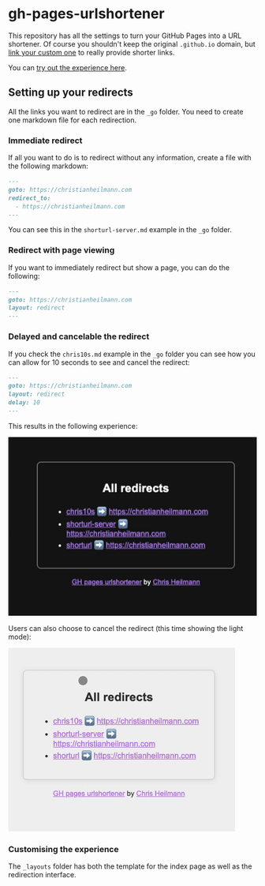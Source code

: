 # gh-pages-urlshortener

This repository has all the settings to turn your GitHub Pages into a URL shortener. 
Of course you shouldn't keep the original `.github.io` domain, but [link your custom one](https://docs.github.com/en/enterprise-cloud@latest/pages/configuring-a-custom-domain-for-your-github-pages-site/managing-a-custom-domain-for-your-github-pages-site?apiversion=2022-11-28) to really provide shorter links.

You can [try out the experience here](https://codepo8.github.io/gh-pages-urlshortener/go/chris10s.html). 

## Setting up your redirects

All the links you want to redirect are in the `_go` folder. You need to create one markdown file for each redirection. 

### Immediate redirect

If all you want to do is to redirect without any information, create a file with the following markdown:

```markdown
---
goto: https://christianheilmann.com
redirect_to:
  - https://christianheilmann.com
---
```

You can see this in the `shorturl-server.md` example in the `_go` folder.

### Redirect with page viewing 

If you want to immediately redirect but show a page, you can do the following:

```markdown
---
goto: https://christianheilmann.com
layout: redirect
---
```

### Delayed and cancelable the redirect

If you check the `chris10s.md` example in the `_go` folder you can see how you can allow for 10 seconds to see and cancel the redirect:

```markdown
---
goto: https://christianheilmann.com
layout: redirect
delay: 10
---
```

This results in the following experience:

![Delayed redirection with progress bar](dark.gif)

Users can also choose to cancel the redirect (this time showing the light mode):

![Cancellation experience](light.gif)

### Customising the experience

The `_layouts` folder has both the template for the index page as well as the redirection interface. 



